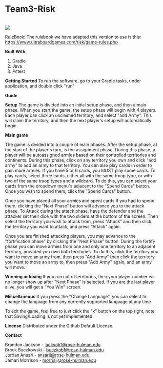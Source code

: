 # Team3-Risk

<br>
<img src="https://images-na.ssl-images-amazon.com/images/I/91jsvpbPP3L._AC_SL1500_.jpg"/>
<br>


RuleBook: The rulebook we have adapted this version to use is this: https://www.ultraboardgames.com/risk/game-rules.php

**Built With**
1. Gradle
2. Java
3. Pittest




**Getting Started**
To run the software, go to your Gradle tasks, under application, and double click "run"

**Guide**

**Setup**
The game is divided into an initial setup phase, and then a main phase. When you start the game, the setup phase will begin with 4 players. Each player can click an unclaimed territory, and select "add Army". This will claim the territory, and then the next player's setup will automatically begin.

**Main game**

The game is divided into a couple of main phases. After the setup phase, at the start of the player's turn, is the assignment phase. During this phase, a player will be autoassigned armies based on their controlled territories and continents. During this phase, click on any territory you own and click "add army" to add an army to that territory. You can also play cards in order to gain more armies. If you have 5 or 6 cards, you MUST play some cards. To play cards, select three cards, either all with the same troop type, or with two of the same troop types and a wildcard. To do this, you can select your cards from the dropdown menu's adjacent to the "Spend Cards" button. Once you wish to spend them, click the "Spend Cards" button.

Once you have placed all your armies and spent cards if you had to spend them, clicking the "Next Phase" button will advance you to the attack phase. To Attack during the attack phase, have the defender and the attacker set their dice with the two sliders at the bottom of the screen. Then select the territory you wish to attack from, press "Attack" and then click the territory you want to attack, and press "Attack" again. 

Once you are finished attacking players, you may advance to the "fortification phase" by clicking the "Next Phase" button. During the fortify phase you can move armies from one and only one territory to an adjacent territory, provided you own both territories. To do this, click the territory you want to move an army from, then press "Add Army" then click the territory you want to move an army to, then press "Add Army" again, and an army will move.


**Winning or losing** 
If you run out of territories, then your player number will no longer show up after "Next Phase" is selected. If you are the last player alive, you will get a "You Win" screen.

**Miscellaneous**
If you press the "Change Language", you can select to change the language from any currently supported language at any time

To exit the game, feel free to just click the "x" button on the top right, note that Saving/Loading is not yet implemented.

**License**
Distributed under the Github Default License.

**Contact**

Brandon Jackson - jacksob1@rose-hulman.edu  
Brock Buczkowski - buczkob1@rose-hulman.edu  
Jordan Ansari - ansarij@rose-hulman.edu    
Jamari Morrison - morrisjj@rose-hulman.edu




